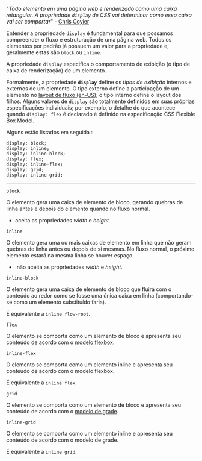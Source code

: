 "_Todo elemento em uma página web é renderizado como uma caixa retangular. A propriedade `display` de CSS vai determinar como essa caixa vai ser comportar_" - [Chris Coyier](https://twitter.com/chriscoyier)

Entender a propriedade `display` é fundamental para que possamos compreender o fluxo e estruturação de uma página web. Todos os elementos por padrão já possuem um valor para a propriedade e, geralmente estas são `block` ou `inline`.

A propriedade `display` especifica o comportamento de exibição (o tipo de caixa de renderização) de um elemento.

Formalmente, a propriedade **`display`** define os _tipos de exibição_ internos e externos de um elemento. O tipo externo define a participação de um elemento no [layout de fluxo (en-US)](https://developer.mozilla.org/en-US/docs/Web/CSS/CSS_Flow_Layout "Currently only available in English (US)"); o tipo interno define o layout dos filhos. Alguns valores de `display` são totalmente definidos em suas próprias especificações individuais; por exemplo, o detalhe do que acontece quando `display: flex` é declarado é definido na especificação CSS Flexible Box Model.

Alguns estão listados em seguida :

```
display: block;
display: inline;
display: inline-block;
display: flex;
display: inline-flex;
display: grid;
display: inline-grid;
```

______________________________

`block`

O elemento gera uma caixa de elemento de bloco, gerando quebras de linha antes e depois do elemento quando no fluxo normal.
- aceita as propriedades _width_ e _height_

`inline`

O elemento gera uma ou mais caixas de elemento em linha que não geram quebras de linha antes ou depois de si mesmas. No fluxo normal, o próximo elemento estará na mesma linha se houver espaço.
-  não aceita as propriedades _width_ e _height_.

`inline-block`

O elemento gera uma caixa de elemento de bloco que fluirá com o conteúdo ao redor como se fosse uma única caixa em linha (comportando-se como um elemento substituído faria).

É equivalente a `inline flow-root`.

`flex`

O elemento se comporta como um elemento de bloco e apresenta seu conteúdo de acordo com o [modelo flexbox](https://developer.mozilla.org/pt-BR/docs/Web/CSS/CSS_Flexible_Box_Layout).

`inline-flex`

O elemento se comporta como um elemento inline e apresenta seu conteúdo de acordo com o modelo flexbox.

É equivalente a `inline flex`.

`grid`

O elemento se comporta como um elemento de bloco e apresenta seu conteúdo de acordo com o [modelo de grade](https://developer.mozilla.org/pt-BR/docs/Web/CSS/CSS_Grid_Layout/Basic_Concepts_of_Grid_Layout).

`inline-grid`

O elemento se comporta como um elemento inline e apresenta seu conteúdo de acordo com o modelo de grade.

É equivalente a `inline grid`.
